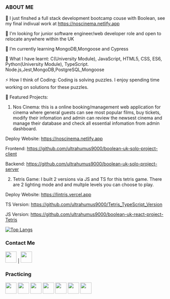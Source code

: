  ###   ABOUT ME 

 🔭 I just finshed a full stack development bootcamp couse with Boolean, see my final indivual work at https://noscinema.netlify.app 
 
 🍞 I'm looking for junior software engineer/web developer role and open to relocate anywhere within the UK
 
 🌱 I’m currently learning MongoDB,Mongoose and Cypress
 
 🍓 What I have learnt: C(University Module), JavaScript, HTML5, CSS, ES6, Python(University Module), TypeScript. Node.js,Jest,MongoDB,PostgreSQL,Mongoose
 
 ⚡ How I think of Coding: Coding is solving puzzles. I enjoy spending time working on solutions for these puzzles.
 
 🌸 Featured Projects: 

1. Nos Cinema: this is a online booking/management web application for cinema where general guests can see most popular
films, buy tickets, modify their infomation and admin can review the newsest cinema and manage their database and 
check all essential infomation from admin dashboard.
 
 Deploy Website: https://noscinema.netlify.app
 
 Frontend: https://github.com/ultrahumus9000/boolean-uk-solo-project-client
 
 Backend: https://github.com/ultrahumus9000/boolean-uk-solo-project-server
 
2. Tetris Game: I built 2 versions via JS and TS for this tetris game. There are 2 lighting mode and and multple
 levels you can choose to play. 
  
 Deploy Website: https://lintris.vercel.app
 
 TS Version: https://github.com/ultrahumus9000/Tetris_TypeScript_Version
  
 JS Version: https://github.com/ultrahumus9000/boolean-uk-react-project-Tetris
 
 
 
 
 

 [![Top Langs](https://github-readme-stats.vercel.app/api/top-langs/?username=anuraghazra&layout=compact)](https://github.com/anuraghazra/github-readme-stats?)

<div align="left">
 
 ### Contact Me 
 [<img width="35" src="https://pics.freeicons.io/uploads/icons/png/17893955031555589921-64.png"/>](https://www.linkedin.com/in/linlin-li-90b66010a)
</a>  | 
  <a href="mailto: paris1900lll@gmail.com"  > 
 <img width="35" src="https://pics.freeicons.io/uploads/icons/png/11377518691557997002-64.png"/>
</a>

 ### Practicing  
 
 <img width="35" src="https://pics.freeicons.io/uploads/icons/png/8804286661557996995-64.png"/>  
  <img width="35" src="https://pics.freeicons.io/uploads/icons/png/632690741557997006-64.png"/>
  <img width="35" src="https://camo.githubusercontent.com/cd9f41094846fccf089ea20726a9f0f6d613cb1d91d834b7d66298a49e1e53d7/68747470733a2f2f706963732e6672656569636f6e732e696f2f75706c6f6164732f69636f6e732f706e672f32313038383434323837313534303535333631342d3531322e706e67"/>
  <img width="35" src="https://pics.freeicons.io/uploads/icons/png/20167174151551942641-64.png"/>
 <img width="35" src="https://pics.freeicons.io/uploads/icons/png/8954758561551942278-64.png"/>
  <img width="35" src="https://camo.githubusercontent.com/71180e045362792d24b2bb6c8c358b2113c9e199e650667e7b560596f99894e5/68747470733a2f2f706963732e6672656569636f6e732e696f2f75706c6f6164732f69636f6e732f706e672f31343637383631303733313535313935333730382d3531322e706e67"/>
   <img width="35" src="https://encrypted-tbn0.gstatic.com/images?q=tbn:ANd9GcTSHGp8eKSFYl0tk-Kg0I-0xk0rZHGeKkn6Ww&usqp=CAU"/>

 
 
